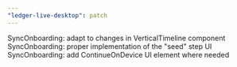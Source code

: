 ```yaml
---
"ledger-live-desktop": patch
---
```


SyncOnboarding: adapt to changes in VerticalTimeline component
SyncOnboarding: proper implementation of the "seed" step UI
SyncOnboarding: add ContinueOnDevice UI element where needed
